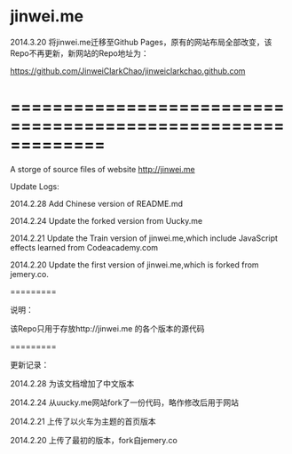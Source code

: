 jinwei.me
=========

2014.3.20 将jinwei.me迁移至Github Pages，原有的网站布局全部改变，该Repo不再更新，新网站的Repo地址为：

https://github.com/JinweiClarkChao/jinweiclarkchao.github.com

=============================================================
=============================================================

A storge of source files of website http://jinwei.me

Update Logs:

2014.2.28 Add Chinese version of README.md

2014.2.24 Update the forked version from Uucky.me

2014.2.21 Update the Train version of jinwei.me,which include JavaScript effects learned from Codeacademy.com

2014.2.20 Update the first version of jinwei.me,which is forked from jemery.co.

=========

说明：

该Repo只用于存放http://jinwei.me 的各个版本的源代码

=========

更新记录：

2014.2.28 为该文档增加了中文版本

2014.2.24 从uucky.me网站fork了一份代码，略作修改后用于网站

2014.2.21 上传了以火车为主题的首页版本 

2014.2.20 上传了最初的版本，fork自jemery.co
